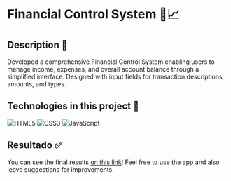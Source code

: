 
# Financial Control System 💸📈

## Description 📑
Developed a comprehensive Financial Control System enabling users to manage income, expenses, and overall account balance through a simplified interface.
Designed with input fields for transaction descriptions, amounts, and types.

## Technologies in this project 🔧
![HTML5](https://img.shields.io/badge/HTML5-000?style=for-the-badge&logo=html5) ![CSS3](https://img.shields.io/badge/CSS3-000?style=for-the-badge&logo=css3&logoColor=264CE4) ![JavaScript](https://img.shields.io/badge/JavaScript-000?style=for-the-badge&logo=javascript)


## Resultado ✅
You can see the final results [on this link](https://watanabejuliane.github.io/javascript-financial-control-system/)!
Feel free to use the app and also leave suggestions for improvements.
